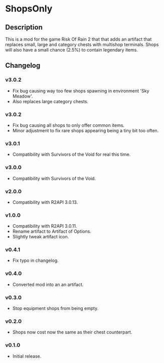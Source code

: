 # ShopsOnly

## Description

This is a mod for the game Risk Of Rain 2 that that adds an artifact that replaces small, large and category chests with multishop terminals. Shops will also have a small chance (2.5%) to contain legendary items.

## Changelog

### v3.0.2

* Fix bug causing way too few shops spawning in environment 'Sky Meadow'.
* Also replaces large category chests.

### v3.0.2

* Fix bug causing all shops to only offer common items.
* Minor adjustment to fix rare shops appearing being a tiny bit too often.

### v3.0.1

* Compatibility with Survivors of the Void for real this time.

### v3.0.0

* Compatibility with Survivors of the Void.

### v2.0.0

* Compatibility with R2API 3.0.13.

### v1.0.0

* Compatibility with R2API 3.0.11.
* Rename artifact to Artifact of Options.
* Slightly tweak artifact icon.

### v0.4.1

* Fix typo in changelog.

### v0.4.0

* Converted mod into an an artifact.

### v0.3.0

* Stop equipment shops from being empty.

### v0.2.0

* Shops now cost now the same as their chest counterpart.

### v0.1.0

* Initial release.
